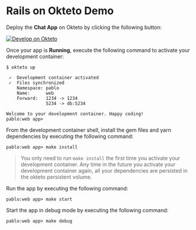 # Rails on Okteto Demo

Deploy the **Chat App** on Okteto by clicking the following button:

[![Develop on Okteto](https://okteto.com/develop-okteto.svg)](https://okteto.monday.okteto.net/deploy)

Once your app is **Running**, execute the following command to activate your development container:

```command
$ okteto up
```

```
 ✓  Development container activated
 ✓  Files synchronized
    Namespace: pablo
    Name:      web
    Forward:   1234 -> 1234
               5234 -> db:5234

Welcome to your development container. Happy coding!
pablo:web app>
```

From the development container shell, install the gem files and yarn dependencies by executing the following command:

```command
pablo:web app> make install
```

> You only need to run `make install` the first time you activate your development container. Any time in the future you activate your development container again, all your dependencies are persisted in the okteto persistent volume.

Run the app by executing the following command:

```command
pablo:web app> make start
```

Start the app in debug mode by executing the following command:

```command
pablo:web app> make debug
```

